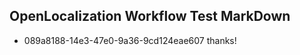 ## OpenLocalization Workflow Test MarkDown
* 089a8188-14e3-47e0-9a36-9cd124eae607 thanks!

<!--HONumber=Jan17_HO1-->


